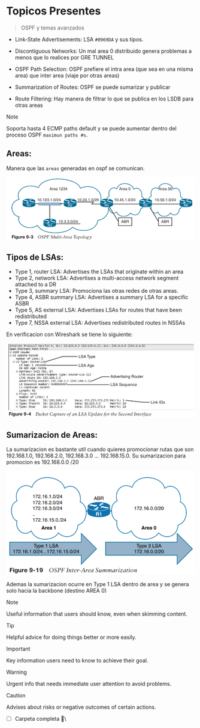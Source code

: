 # Topicos Presentes
> OSPF y temas avanzados

* Link-State Advertisements: LSA `#0969DA` y sus tipos.
  
* Discontiguous Networks: Un mal area 0 distribuido genera problemas a menos que lo realices por GRE TUNNEL

* OSPF Path Selection: OSPF prefiere el intra area (que sea en una misma area) que inter area (viaje por otras areas)

* Summarization of Routes: OSPF se puede sumarizar y publicar

* Route Filtering: Hay manera de filtrar lo que se publica en los LSDB para otras areas

> [!NOTE]
> Soporta hasta 4 ECMP paths default y se puede aumentar dentro del proceso OSPF `maximun paths #s`.

## Areas: 
Manera que las `areas` generadas en ospf se comunican.

 ![Image Alt](https://github.com/Nigelpa74/CCNP-brief/blob/35479f397f5912056e406a0c9b2250337302fe77/Area%20Ospf.png)

## Tipos de LSAs:

- Type 1, router LSA: Advertises the LSAs that originate within an area
- Type 2, network LSA: Advertises a multi-access network segment attached to a DR
- Type 3, summary LSA: Promociona las otras redes de otras areas.
- Type 4, ASBR summary LSA: Advertises a summary LSA for a specific ASBR
- Type 5, AS external LSA: Advertises LSAs for routes that have been redistributed
- Type 7, NSSA external LSA: Advertises redistributed routes in NSSAs

En verificacion con Wireshark se tiene lo siguiente:

 ![Image Alt](https://github.com/Nigelpa74/CCNP-Brief/blob/ead14c4af8c198126e84c16f1ea5065cbdc7cd8a/9.%20OSPF%20ADVANCED/TRig.PNG)

## Sumarizacion de Areas: 

La sumarizacion es bastante util cuando quieres promocionar rutas que son 192.168.1.0, 192.168.2.0, 192.168.3.0 ... 192.168.15.0. Su sumarizacion para promocion es 192.168.0.0 /20

 ![Image Alt](https://github.com/Nigelpa74/CCNP-Brief/blob/3edf90946c3009e917077579b2dcde6759cc2fa6/9.%20OSPF%20ADVANCED/suma.PNG)

Ademas la sumarizacion ocurre en Type 1 LSA dentro de area y se genera solo hacia la backbone (destino AREA 0)

> [!NOTE]
> Useful information that users should know, even when skimming content.

> [!TIP]
> Helpful advice for doing things better or more easily.

> [!IMPORTANT]
> Key information users need to know to achieve their goal.

> [!WARNING]
> Urgent info that needs immediate user attention to avoid problems.

> [!CAUTION]
> Advises about risks or negative outcomes of certain actions.

- [ ] Carpeta completa :tada:\
